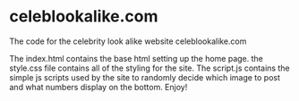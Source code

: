 # celeblookalike.com
The code for the celebrity look alike website celeblookalike.com

The index.html contains the base html setting up the home page. the style.css file contains all of the styling for the site.
The script.js contains the simple js scripts used by the site to randomly decide which image to post and what numbers
display on the bottom. Enjoy!
